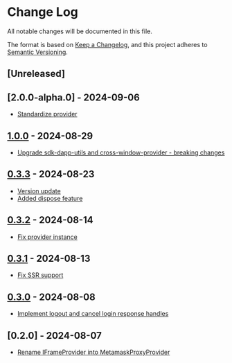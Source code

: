 # Change Log

All notable changes will be documented in this file.

The format is based on [Keep a Changelog](https://keepachangelog.com/en/1.0.0/),
and this project adheres to [Semantic Versioning](https://semver.org/spec/v2.0.0.html).

## [Unreleased]

## [2.0.0-alpha.0] - 2024-09-06
- [Standardize provider](https://github.com/multiversx/mx-sdk-js-web-wallet-iframe-provider/pull/5)

## [1.0.0](https://github.com/multiversx/mx-sdk-js-metamask-proxy-provider/pull/13) - 2024-08-29
- [Upgrade sdk-dapp-utils and cross-window-provider - breaking changes](https://github.com/multiversx/mx-sdk-js-metamask-proxy-provider/pull/12)

## [0.3.3](https://github.com/multiversx/mx-sdk-js-metamask-proxy-provider/pull/11) - 2024-08-23
- [Version update](https://github.com/multiversx/mx-sdk-js-metamask-proxy-provider/pull/10)
- [Added dispose feature](https://github.com/multiversx/mx-sdk-js-metamask-proxy-provider/pull/9)

## [0.3.2](https://github.com/multiversx/mx-sdk-js-metamask-proxy-provider/pull/8) - 2024-08-14
- [Fix provider instance](https://github.com/multiversx/mx-sdk-js-metamask-proxy-provider/pull/7)

## [0.3.1](https://github.com/multiversx/mx-sdk-js-metamask-proxy-provider/pull/6) - 2024-08-13
- [Fix SSR support](https://github.com/multiversx/mx-sdk-js-metamask-proxy-provider/pull/5)

## [0.3.0](https://github.com/multiversx/mx-sdk-js-metamask-proxy-provider/pull/4) - 2024-08-08
- [Implement logout and cancel login response handles](https://github.com/multiversx/mx-sdk-js-metamask-proxy-provider/pull/3)

## [0.2.0] - 2024-08-07
- [Rename IFrameProvider into MetamaskProxyProvider](https://github.com/multiversx/mx-sdk-js-metamask-proxy-provider/pull/1)


